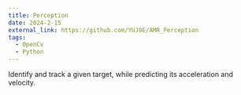 ```yaml
---
title: Perception
date: 2024-2-15
external_link: https://github.com/YUJ0E/AMR_Perception
tags:
  - OpenCv
  - Python
---
```


Identify and track a given target, while predicting its acceleration and velocity.

<!--more-->
